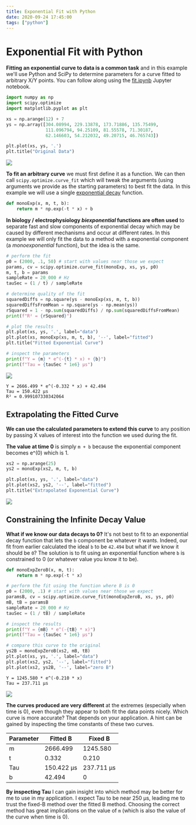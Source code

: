 ```yaml
---
title: Exponential Fit with Python
date: 2020-09-24 17:45:00
tags: ["python"]
---
```


# Exponential Fit with Python

**Fitting an exponential curve to data is a common task** and in this example we'll use Python and SciPy to determine parameters for a curve fitted to arbitrary X/Y points. You can follow along using the [fit.ipynb](fit.ipynb) Jupyter notebook.

```python
import numpy as np
import scipy.optimize
import matplotlib.pyplot as plt

xs = np.arange(12) + 7
ys = np.array([304.08994, 229.13878, 173.71886, 135.75499,
               111.096794, 94.25109, 81.55578, 71.30187, 
               62.146603, 54.212032, 49.20715, 46.765743])

plt.plot(xs, ys, '.')
plt.title("Original Data")
```

<div class="text-center">

![](original.png)

</div>

**To fit an arbitrary curve** we must first define it as a function. We can then call `scipy.optimize.curve_fit` which will tweak the arguments (using arguments we provide as the starting parameters) to best fit the data. In this example we will use a single [exponential decay](https://en.wikipedia.org/wiki/Exponential_decay) function. 

```python
def monoExp(x, m, t, b):
    return m * np.exp(-t * x) + b
```

**In biology / electrophysiology _biexponential_ functions are often used** to separate fast and slow components of exponential decay which may be caused by different mechanisms and occur at different rates. In this example we will only fit the data to a method with a exponential component (a _monoexponential_ function), but the idea is the same.

```python
# perform the fit
p0 = (2000, .1, 50) # start with values near those we expect
params, cv = scipy.optimize.curve_fit(monoExp, xs, ys, p0)
m, t, b = params
sampleRate = 20_000 # Hz
tauSec = (1 / t) / sampleRate

# determine quality of the fit
squaredDiffs = np.square(ys - monoExp(xs, m, t, b))
squaredDiffsFromMean = np.square(ys - np.mean(ys))
rSquared = 1 - np.sum(squaredDiffs) / np.sum(squaredDiffsFromMean)
print(f"R² = {rSquared}")

# plot the results
plt.plot(xs, ys, '.', label="data")
plt.plot(xs, monoExp(xs, m, t, b), '--', label="fitted")
plt.title("Fitted Exponential Curve")

# inspect the parameters
print(f"Y = {m} * e^(-{t} * x) + {b}")
print(f"Tau = {tauSec * 1e6} µs")
```

<div class="text-center">

![](fitted.png)

</div>

```
Y = 2666.499 * e^(-0.332 * x) + 42.494
Tau = 150.422 µs
R² = 0.999107330342064
```

## Extrapolating the Fitted Curve

**We can use the calculated parameters to extend this curve** to any position by passing X values of interest into the function we used during the fit. 

**The value at time 0** is simply `m + b` because the exponential component becomes e^(0) which is 1.

```python
xs2 = np.arange(25)
ys2 = monoExp(xs2, m, t, b)

plt.plot(xs, ys, '.', label="data")
plt.plot(xs2, ys2, '--', label="fitted")
plt.title("Extrapolated Exponential Curve")
```

<div class="text-center">

![](fitted2.png)

</div>

## Constraining the Infinite Decay Value

**What if we know our data decays to 0?** It's not best to fit to an exponential decay function that lets the `b` component be whatever it wants. Indeed, our fit from earlier calculated the ideal `b` to be `42.494` but what if we know it should be `0`? The solution is to fit using an exponential function where `b` is constrained to 0 (or whatever value you know it to be).

```python
def monoExpZeroB(x, m, t):
    return m * np.exp(-t * x)

# perform the fit using the function where B is 0
p0 = (2000, .1) # start with values near those we expect
paramsB, cv = scipy.optimize.curve_fit(monoExpZeroB, xs, ys, p0)
mB, tB = paramsB
sampleRate = 20_000 # Hz
tauSec = (1 / tB) / sampleRate

# inspect the results
print(f"Y = {mB} * e^(-{tB} * x)")
print(f"Tau = {tauSec * 1e6} µs")

# compare this curve to the original
ys2B = monoExpZeroB(xs2, mB, tB)
plt.plot(xs, ys, '.', label="data")
plt.plot(xs2, ys2, '--', label="fitted")
plt.plot(xs2, ys2B, '--', label="zero B")
```

```
Y = 1245.580 * e^(-0.210 * x)
Tau = 237.711 µs
```

<div class="text-center">

![](fits.png)

</div>

**The curves produced are very different** at the extremes (especially when time is 0), even though they appear to both fit the data points nicely. Which curve is more accurate? That depends on your application. A hint can be gained by inspecting the time constants of these two curves.

<div class="text-center">

Parameter | Fitted B | Fixed B
---|---|---
m|2666.499|1245.580
t|0.332|0.210
Tau|150.422 µs|237.711 µs
b|42.494|0

</div>

**By inspecting Tau** I can gain insight into which method may be better for me to use in my application. I expect Tau to be near 250 µs, leading me to trust the fixed-B method over the fitted B method. Choosing the correct method has great implications on the value of `m` (which is also the value of the curve when time is 0).